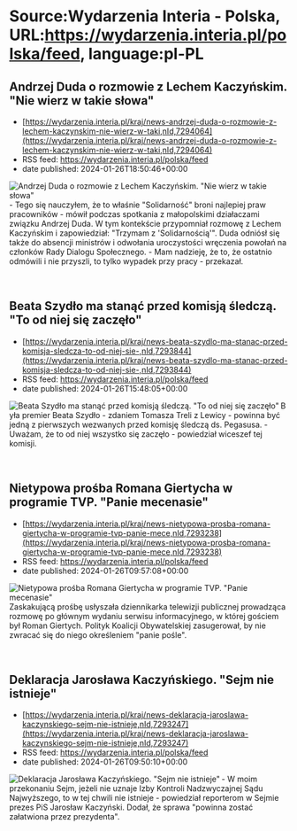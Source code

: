 # Source:Wydarzenia Interia - Polska, URL:https://wydarzenia.interia.pl/polska/feed, language:pl-PL

## Andrzej Duda o rozmowie z Lechem Kaczyńskim. "Nie wierz w takie słowa"
 - [https://wydarzenia.interia.pl/kraj/news-andrzej-duda-o-rozmowie-z-lechem-kaczynskim-nie-wierz-w-taki,nId,7294064](https://wydarzenia.interia.pl/kraj/news-andrzej-duda-o-rozmowie-z-lechem-kaczynskim-nie-wierz-w-taki,nId,7294064)
 - RSS feed: https://wydarzenia.interia.pl/polska/feed
 - date published: 2024-01-26T18:50:46+00:00

<p><a href="https://wydarzenia.interia.pl/kraj/news-andrzej-duda-o-rozmowie-z-lechem-kaczynskim-nie-wierz-w-taki,nId,7294064"><img align="left" alt="Andrzej Duda o rozmowie z Lechem Kaczyńskim. &quot;Nie wierz w takie słowa&quot; " src="https://i.iplsc.com/andrzej-duda-o-rozmowie-z-lechem-kaczynskim-nie-wierz-w-taki/000IH6VZXXUJ66CA-C321.jpg" /></a>- Tego się nauczyłem, że to właśnie &quot;Solidarność&quot; broni najlepiej praw pracowników - mówił podczas spotkania z małopolskimi działaczami związku Andrzej Duda. W tym kontekście przypomniał rozmowę z Lechem Kaczyńskim i zapowiedział: &quot;Trzymam z 'Solidarnością'&quot;. Duda odniósł się także do absencji ministrów i odwołania uroczystości wręczenia powołań na członków Rady Dialogu Społecznego. - Mam nadzieję, że to, że ostatnio odmówili i nie przyszli, to tylko wypadek przy pracy - przekazał.</p><br clear="all" />

## Beata Szydło ma stanąć przed komisją śledczą. "To od niej się zaczęło"
 - [https://wydarzenia.interia.pl/kraj/news-beata-szydlo-ma-stanac-przed-komisja-sledcza-to-od-niej-sie-,nId,7293844](https://wydarzenia.interia.pl/kraj/news-beata-szydlo-ma-stanac-przed-komisja-sledcza-to-od-niej-sie-,nId,7293844)
 - RSS feed: https://wydarzenia.interia.pl/polska/feed
 - date published: 2024-01-26T15:48:05+00:00

<p><a href="https://wydarzenia.interia.pl/kraj/news-beata-szydlo-ma-stanac-przed-komisja-sledcza-to-od-niej-sie-,nId,7293844"><img align="left" alt="Beata Szydło ma stanąć przed komisją śledczą. &quot;To od niej się zaczęło&quot;" src="https://i.iplsc.com/beata-szydlo-ma-stanac-przed-komisja-sledcza-to-od-niej-sie/000IH68KHYE5HYGC-C321.jpg" /></a>Była premier Beata Szydło - zdaniem Tomasza Treli z Lewicy - powinna być jedną z pierwszych wezwanych przed komisję śledczą ds. Pegasusa. - Uważam, że to od niej wszystko się zaczęło - powiedział  wiceszef tej komisji.</p><br clear="all" />

## Nietypowa prośba Romana Giertycha w programie TVP. "Panie mecenasie"
 - [https://wydarzenia.interia.pl/kraj/news-nietypowa-prosba-romana-giertycha-w-programie-tvp-panie-mece,nId,7293238](https://wydarzenia.interia.pl/kraj/news-nietypowa-prosba-romana-giertycha-w-programie-tvp-panie-mece,nId,7293238)
 - RSS feed: https://wydarzenia.interia.pl/polska/feed
 - date published: 2024-01-26T09:57:08+00:00

<p><a href="https://wydarzenia.interia.pl/kraj/news-nietypowa-prosba-romana-giertycha-w-programie-tvp-panie-mece,nId,7293238"><img align="left" alt="Nietypowa prośba Romana Giertycha w programie TVP. &quot;Panie mecenasie&quot; " src="https://i.iplsc.com/nietypowa-prosba-romana-giertycha-w-programie-tvp-panie-mece/000IH1BQ25LJVULI-C321.jpg" /></a>Zaskakującą prośbę usłyszała dziennikarka telewizji publicznej prowadząca rozmowę po głównym wydaniu serwisu informacyjnego, w której gościem był Roman Giertych. Polityk Koalicji Obywatelskiej zasugerował, by nie zwracać się do niego określeniem &quot;panie pośle&quot;. </p><br clear="all" />

## Deklaracja Jarosława Kaczyńskiego. "Sejm nie istnieje"
 - [https://wydarzenia.interia.pl/kraj/news-deklaracja-jaroslawa-kaczynskiego-sejm-nie-istnieje,nId,7293247](https://wydarzenia.interia.pl/kraj/news-deklaracja-jaroslawa-kaczynskiego-sejm-nie-istnieje,nId,7293247)
 - RSS feed: https://wydarzenia.interia.pl/polska/feed
 - date published: 2024-01-26T09:50:10+00:00

<p><a href="https://wydarzenia.interia.pl/kraj/news-deklaracja-jaroslawa-kaczynskiego-sejm-nie-istnieje,nId,7293247"><img align="left" alt="Deklaracja Jarosława Kaczyńskiego. &quot;Sejm nie istnieje&quot;" src="https://i.iplsc.com/deklaracja-jaroslawa-kaczynskiego-sejm-nie-istnieje/000IH1BLS0M5VX3M-C321.jpg" /></a>- W moim przekonaniu Sejm, jeżeli nie uznaje Izby Kontroli Nadzwyczajnej Sądu Najwyższego, to w tej chwili nie istnieje - powiedział reporterom w Sejmie prezes PiS Jarosław Kaczyński. Dodał, że sprawa &quot;powinna zostać załatwiona przez prezydenta&quot;. </p><br clear="all" />

